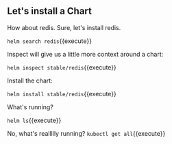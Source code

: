 ## Let's install a Chart

How about redis. Sure, let's install redis.

`helm search redis`{{execute}}

Inspect will give us a little more context around a chart:

`helm inspect stable/redis`{{execute}}

Install the chart:

`helm install stable/redis`{{execute}}

What's running?

`helm ls`{{execute}}

No, what's reallllly running?
`kubectl get all`{{execute}}
